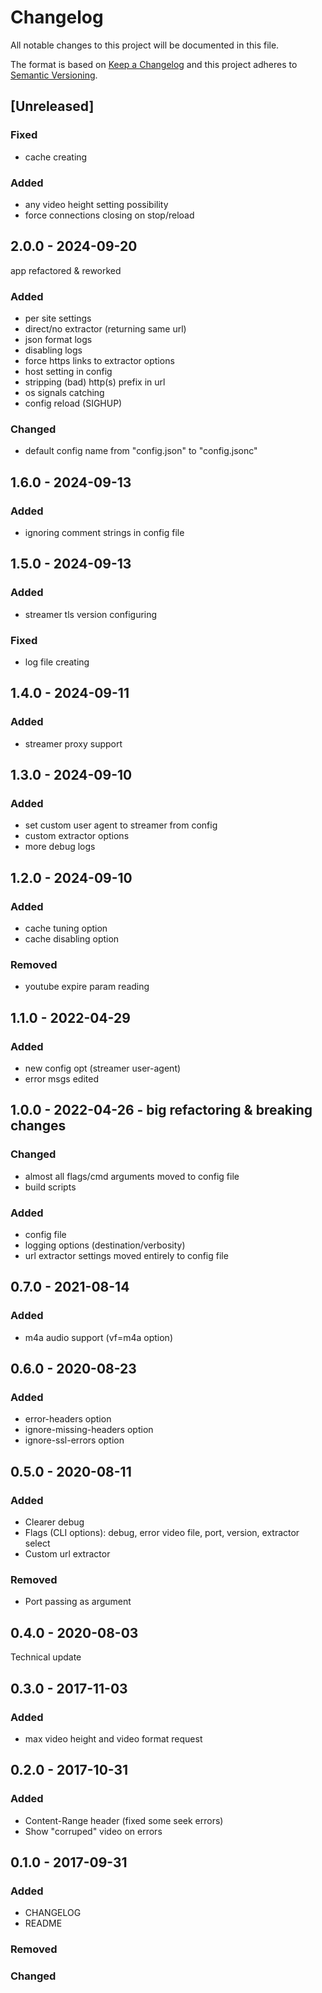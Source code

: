 # Changelog
All notable changes to this project will be documented in this file.

The format is based on [Keep a Changelog](http://keepachangelog.com/en/1.0.0/)
and this project adheres to [Semantic Versioning](http://semver.org/spec/v2.0.0.html).

## [Unreleased]
### Fixed
- cache creating
### Added
- any video height setting possibility
- force connections closing on stop/reload

## 2.0.0 - 2024-09-20
app refactored & reworked
### Added
- per site settings
- direct/no extractor (returning same url)
- json format logs
- disabling logs
- force https links to extractor options
- host setting in config
- stripping (bad) http(s) prefix in url
- os signals catching
- config reload (SIGHUP)
### Changed
- default config name from "config.json" to "config.jsonc"

## 1.6.0 - 2024-09-13
### Added           
- ignoring comment strings in config file

## 1.5.0 - 2024-09-13
### Added
- streamer tls version configuring
### Fixed
- log file creating

## 1.4.0 - 2024-09-11
### Added
- streamer proxy support

## 1.3.0 - 2024-09-10
### Added
- set custom user agent to streamer from config
- custom extractor options
- more debug logs

## 1.2.0 - 2024-09-10
### Added
- cache tuning option
- cache disabling option
### Removed
- youtube expire param reading
  
## 1.1.0 - 2022-04-29
### Added
- new config opt (streamer user-agent)
- error msgs edited

## 1.0.0 - 2022-04-26 - big refactoring & breaking changes
### Changed
- almost all flags/cmd arguments moved to config file
- build scripts
### Added
- config file
- logging options (destination/verbosity)
- url extractor settings moved entirely to config file

## 0.7.0 - 2021-08-14
### Added
- m4a audio support (vf=m4a option)

## 0.6.0 - 2020-08-23
### Added
- error-headers option
- ignore-missing-headers option
- ignore-ssl-errors option

## 0.5.0 - 2020-08-11
### Added
- Clearer debug
- Flags (CLI options): debug, error video file, port, version, extractor select
- Custom url extractor
### Removed
- Port passing as argument

## 0.4.0 - 2020-08-03
Technical update

## 0.3.0 - 2017-11-03
### Added
- max video height and video format request

## 0.2.0 - 2017-10-31
### Added
- Content-Range header (fixed some seek errors)
- Show "corruped" video on errors

## 0.1.0 - 2017-09-31
### Added
- CHANGELOG
- README

### Removed

### Changed
